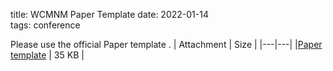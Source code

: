 title: WCMNM Paper Template
date: 2022-01-14  
tags: conference

Please use the official Paper template .
| Attachment | Size |
|---|---|
|<a href="/files/WCMNM_paper_template.docx">Paper template</a> | 35 KB |




